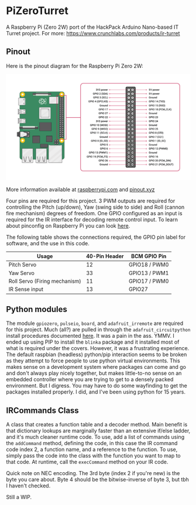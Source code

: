 # PiZeroTurret
A Raspberry Pi (Zero 2W) port of the HackPack Arduino Nano-based IT Turret project. For more:
https://www.crunchlabs.com/products/ir-turret

## Pinout
Here is the pinout diagram for the Raspberry Pi Zero 2W:

![Raspberry Pi Zero 2W Pinout](./doc/GPIO-Pinout-Diagram-2.png)

More information available at [raspberrypi.com](https://www.raspberrypi.com/documentation/computers/raspberry-pi.html) and [pinout.xyz](https://pinout.xyz/)


Four pins are required for this project. 3 PWM outputs are required for controlling the Pitch (up/down), Yaw (swing side to side) and Roll (cannon fire mechanism) degrees of freedom. One GPIO configured as an input is required for the IR interface for decoding remote control input. To learn about pinconfig on Raspberry Pi you can look [here](https://www.raspberrypi.com/documentation/computers/config_txt.html#gpio-control).

The following table shows the connections required, the GPIO pin label for software, and the use in this code.

| Usage | 40-Pin Header | BCM GPIO Pin |
| --- | --- | --- |
| Pitch Servo | 12 | GPIO18 / PWM0 |
| Yaw Servo | 33 | GPIO13 / PWM1 | 
| Roll Servo (Firing mechanism) | 11 | GPIO17 / PWM0 |
| IR Sense input | 13 | GPIO27 |

## Python modules

The module `gpiozero`, `pulseio`, `board`, and `adafruit_irremote` are required for this project. Much (all?) are pulled in through the `adafruit_circuitpython` install procedures documented [here](https://learn.adafruit.com/circuitpython-on-raspberrypi-linux/installing-circuitpython-on-raspberry-pi). It was a pain in the ass. YMMV. I ended up using PIP to install the `blinka` package and it installed most of what is required under the covers. However, it was a frustrating experience. The default raspbian (headless) python/pip interaction seems to be broken as they attempt to force people to use python virtual environments. This makes sense on a development system where packages can come and go and don't always play nicely together, but makes little-to-no sense on an embedded controller where you are trying to get to a densely packed environment. But I digress. You may have to do some wayfinding to get the packages installed properly. I did, and I've been using python for 15 years.

## IRCommands Class

A class that creates a function table and a decoder method. Main benefit is that dictionary lookups are marginally faster than an extensive if/else ladder, and it's much cleaner runtime code.
To use, add a list of commands using the `addCommand` method, defining the code, in this case the IR command code index 2, a function name, and a reference to the function. To use, simply pass the code into the class with the function you want to map to that code. At runtime, call the `execCommand` method on your IR code.

Quick note on NEC encoding. The 3rd byte (index 2 if you're new) is the byte you care about. Byte 4 should be the bitwise-inverse of byte 3, but tbh I haven't checked.  


Still a WIP.  

